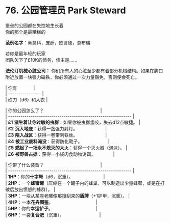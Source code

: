# 76. 公园管理员 Park Steward  
  
堡垒的公园都在失控地生长着  
你的那个是最糟糕的  
  
**范例名字**：蒂莫科，庞廷，欧哥德，莫布瑞  
  
若你是最年轻的玩家  
团队欠下了£10K的债务，债主是……  
  
**法伦汀机械心脏公司：** 你们所有人的心脏至少都有着部分机械结构。如果在胸口附近放置一块强力磁铁，你必须通过一次力量豁免，否则便会死亡。  
  
  
| 你有             |  
| ---------------- |  
| 砍刀（d6）和大衣 |  
  
| 你的公园怎么了？                                             |  
| ------------------------------------------------------------ |  
| **£1** **滋生着让你过敏的虫群**：如果你被虫群蛰咬，失去d12点敏捷。 |  
| **£2** **沉入地底**：获得一盏强力射灯。                      |  
| **£3** **陷入战区**：获得一卷带刺铁丝。                      |  
| **£4** **被工业废料淹没**：获得防化靴子。                    |  
| **£5** **燃起了一场永不熄灭的大火**：获得一个灭火器（泡沫）。 |  
| **£6** **被野兽占据**：获得一小袋肉食动物诱饵。              |  
  
| 你带了什么装备？                                             |  
| ------------------------------------------------------------ |  
| **1HP**：你的**十字弩**（d6，沉重）。                        |  
| **2HP**：一个**蜂蜜罐**（压缩在一个罐子内的蜂巢，可以制造出少量蜂蜜，或是在打破后放出愤怒的蜂群）。 |  
| **3HP**：一块从某座老雕像那搜刮来的**盾牌**（+1护甲，沉重）。 |  
| **4HP**：一本**花卉图鉴**。                                  |  
| **5HP**：你的**幸运铲子**。                                  |  
| **6HP**：一袋**复合肥**（沉重）。                            |